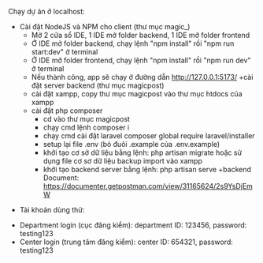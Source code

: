 Chạy dự án ở localhost:
+ Cài đặt NodeJS và NPM cho client (thư mục magic_)
	+ Mở 2 cửa sổ IDE, 1 IDE mở folder backend, 1 IDE mở folder frontend
	+ Ở IDE mở folder backend, chạy lệnh "npm install" rồi "npm run start:dev" ở terminal
	+ Ở IDE mở folder frontend, chạy lệnh "npm install" rồi "npm run dev" ở terminal
	+ Nếu thành công, app sẽ chạy ở đường dẫn http://127.0.0.1:5173/
+cài đặt server backend (thư mục magicpost)
	- cài đặt xampp, copy thư mục magicpost vào thư mục htdocs của xampp
	- cài đặt php composer
		- cd vào thư mục magicpost
		- chạy cmd lệnh composer i
		- chạy cmd cài đặt laravel composer global require laravel/installer
		- setup lại file .env (bỏ đuôi .example của .env.example) 
		- khởi tạo cơ sở dữ liệu bằng lệnh: php artisan migrate hoặc sử dụng file cơ sơ dữ liệu backup import vào xampp
		- khởi tạo backend server bằng lệnh: php artisan serve
+backend Document: https://documenter.getpostman.com/view/31165624/2s9YsDjEmW

- Tài khoản dùng thử:
+ Department login (cục đăng kiểm): department ID: 123456, password: testing123
+ Center login (trung tâm đăng kiểm): center ID: 654321, password: testing123

